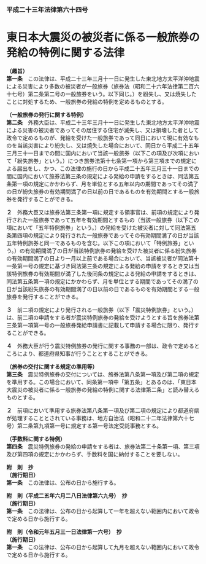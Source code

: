 ### 平成二十三年法律第六十四号  
# 東日本大震災の被災者に係る一般旅券の発給の特例に関する法律  
  
**（趣旨）**  
**第一条**　この法律は、平成二十三年三月十一日に発生した東北地方太平洋沖地震による災害により多数の被災者が一般旅券（旅券法（昭和二十六年法律第二百六十七号）第二条第二号の一般旅券をいう。以下同じ。）を紛失し、又は焼失したことに対処するため、一般旅券の発給の特例を定めるものとする。  
  
**（一般旅券の発行に関する特例）**  
**第二条**　外務大臣は、平成二十三年三月十一日に発生した東北地方太平洋沖地震による災害の被災者であってその居住する住宅が滅失し、又は損壊した者として政令で定めるものが、発給を受けた一般旅券であって同日において現に有効なものを当該災害により紛失し、又は焼失した場合において、同日から平成二十五年三月三十一日までの間に国内において当該一般旅券（以下この項及び次項において「紛失旅券」という。）につき旅券法第十七条第一項から第三項までの規定による届出をし、かつ、この法律の施行の日から平成二十五年三月三十一日までの間に国内において旅券法第三条の規定による発給の申請をするときは、同法第五条第一項の規定にかかわらず、月を単位とする五年以内の期間であってその満了の日が紛失旅券の有効期間満了の日以前の日であるものを有効期間とする一般旅券を発行することができる。  
  
**２**　外務大臣又は旅券法第三条第一項に規定する領事官は、前項の規定により発行された一般旅券であって五年を有効期間とするもの（当該一般旅券（以下この項において「五年特例旅券」という。）の発給を受けた被災者に対して同法第五条第四項の規定により発行された一般旅券であってその有効期間満了の日が当該五年特例旅券と同一であるものを含む。以下この項において「特例旅券」という。）の有効期間満了の日が当該特例旅券の発給を受けた被災者に係る紛失旅券の有効期間満了の日より一月以上前である場合において、当該被災者が同法第十一条第一号の規定に基づき同法第三条の規定による発給の申請をするとき又は当該特例旅券の有効期間が満了した後同条の規定による発給の申請をするときは、同法第五条第一項の規定にかかわらず、月を単位とする期間であってその満了の日が当該紛失旅券の有効期間満了の日以前の日であるものを有効期間とする一般旅券を発行することができる。  
  
**３**　前二項の規定により発行される一般旅券（以下「震災特例旅券」という。）は、前二項の申請をする者が震災特例旅券の発給を受けようとする旨を旅券法第三条第一項第一号の一般旅券発給申請書に記載して申請する場合に限り、発行することができる。  
  
**４**　外務大臣が行う震災特例旅券の発行に関する事務の一部は、政令で定めるところにより、都道府県知事が行うこととすることができる。  
  
**（旅券の交付に関する規定の準用等）**  
**第三条**　震災特例旅券の交付については、旅券法第八条第一項及び第二項の規定を準用する。この場合において、同条第一項中「第五条」とあるのは、「東日本大震災の被災者に係る一般旅券の発給の特例に関する法律第二条」と読み替えるものとする。  
  
**２**　前項において準用する旅券法第八条第一項及び第二項の規定により都道府県が処理することとされている事務は、地方自治法（昭和二十二年法律第六十七号）第二条第九項第一号に規定する第一号法定受託事務とする。  
  
**（手数料に関する特例）**  
**第四条**　震災特例旅券の発給の申請をする者は、旅券法第二十条第一項、第三項及び第四項の規定にかかわらず、手数料を国に納付することを要しない。  
  
**附　則　抄**  
**（施行期日）**  
**第一条**　この法律は、公布の日から施行する。  
  
**附　則（平成二五年六月二八日法律第六九号）　抄**  
**（施行期日）**  
**第一条**　この法律は、公布の日から起算して一年を超えない範囲内において政令で定める日から施行する。  
  
**附　則（令和元年五月三一日法律第一六号）　抄**  
**（施行期日）**  
**第一条**　この法律は、公布の日から起算して九月を超えない範囲内において政令で定める日から施行する。  
  
